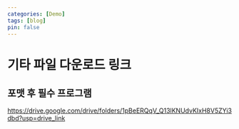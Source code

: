 ```yaml
---
categories: [Demo]
tags: [blog]
pin: false
---
```



# 기타 파일 다운로드 링크

## 포맷 후 필수 프로그램
https://drive.google.com/drive/folders/1pBeERQqV_Q13lKNUdvKIxH8V5ZYi3dbd?usp=drive_link


